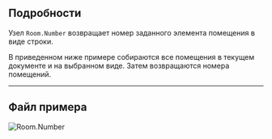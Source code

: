 ## Подробности
Узел `Room.Number` возвращает номер заданного элемента помещения в виде строки.

В приведенном ниже примере собираются все помещения в текущем документе и на выбранном виде. Затем возвращаются номера помещений.
___
## Файл примера

![Room.Number](./Revit.Elements.Room.Number_img.jpg)
